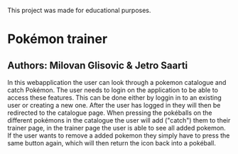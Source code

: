 This project was made for educational purposes.

# Pokémon trainer

## Authors: Milovan Glisovic & Jetro Saarti
In this webapplication the user can look through a pokemon catalogue and catch Pokémon.
The user needs to login on the application to be able to access these features. This can be done either by loggin in to an existing user or creating a new one. After the user has logged in they will then be redirected to the catalogue page. When pressing the pokéballs on the different pokémons in the catalogue the user will add ("catch") them to their trainer page, in the trainer page the user is able to see all added pokemon. If the user wants to remove a added pokemon they simply have to press the same button again, which will then return the icon back into a pokéball. 
